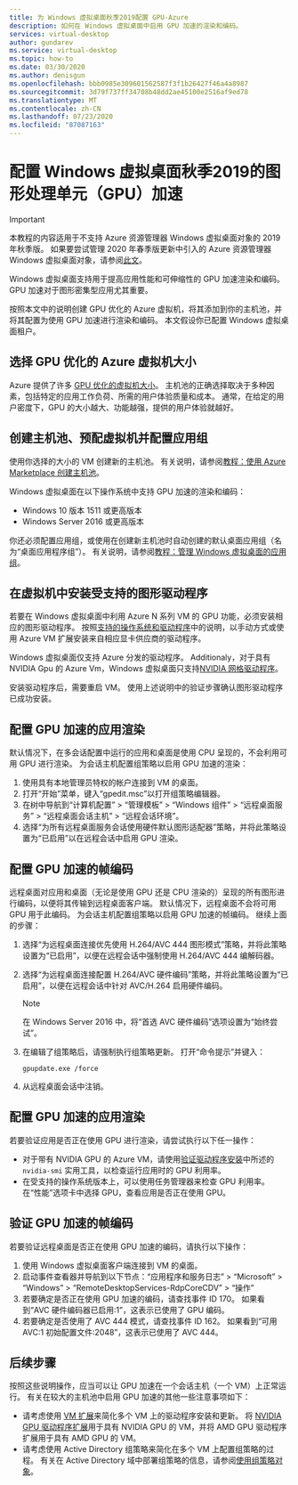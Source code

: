 ```yaml
---
title: 为 Windows 虚拟桌面秋季2019配置 GPU-Azure
description: 如何在 Windows 虚拟桌面中启用 GPU 加速的渲染和编码。
services: virtual-desktop
author: gundarev
ms.service: virtual-desktop
ms.topic: how-to
ms.date: 03/30/2020
ms.author: denisgun
ms.openlocfilehash: bbb0985e309601562587f3f1b26427f46a4a8987
ms.sourcegitcommit: 3d79f737ff34708b48dd2ae45100e2516af9ed78
ms.translationtype: MT
ms.contentlocale: zh-CN
ms.lasthandoff: 07/23/2020
ms.locfileid: "87087163"
---
```

# <a name="configure-graphics-processing-unit-gpu-acceleration-for-windows-virtual-desktop-fall-2019"></a>配置 Windows 虚拟桌面秋季2019的图形处理单元（GPU）加速

>[!IMPORTANT]
>本教程的内容适用于不支持 Azure 资源管理器 Windows 虚拟桌面对象的 2019 年秋季版。 如果要尝试管理 2020 年春季版更新中引入的 Azure 资源管理器 Windows 虚拟桌面对象，请参阅[此文](../configure-vm-gpu.md)。

Windows 虚拟桌面支持用于提高应用性能和可伸缩性的 GPU 加速渲染和编码。 GPU 加速对于图形密集型应用尤其重要。

按照本文中的说明创建 GPU 优化的 Azure 虚拟机，将其添加到你的主机池，并将其配置为使用 GPU 加速进行渲染和编码。 本文假设你已配置 Windows 虚拟桌面租户。

## <a name="select-a-gpu-optimized-azure-virtual-machine-size"></a>选择 GPU 优化的 Azure 虚拟机大小

Azure 提供了许多 [GPU 优化的虚拟机大小](/azure/virtual-machines/windows/sizes-gpu)。 主机池的正确选择取决于多种因素，包括特定的应用工作负荷、所需的用户体验质量和成本。 通常，在给定的用户密度下，GPU 的大小越大、功能越强，提供的用户体验就越好。

## <a name="create-a-host-pool-provision-your-virtual-machine-and-configure-an-app-group"></a>创建主机池、预配虚拟机并配置应用组

使用你选择的大小的 VM 创建新的主机池。 有关说明，请参阅[教程：使用 Azure Marketplace 创建主机池](/azure/virtual-desktop/create-host-pools-azure-marketplace)。

Windows 虚拟桌面在以下操作系统中支持 GPU 加速的渲染和编码：

* Windows 10 版本 1511 或更高版本
* Windows Server 2016 或更高版本

你还必须配置应用组，或使用在创建新主机池时自动创建的默认桌面应用组（名为“桌面应用程序组”）。 有关说明，请参阅[教程：管理 Windows 虚拟桌面的应用组](/azure/virtual-desktop/manage-app-groups)。

## <a name="install-supported-graphics-drivers-in-your-virtual-machine"></a>在虚拟机中安装受支持的图形驱动程序

若要在 Windows 虚拟桌面中利用 Azure N 系列 VM 的 GPU 功能，必须安装相应的图形驱动程序。 按照[支持的操作系统和驱动程序](/azure/virtual-machines/windows/sizes-gpu#supported-operating-systems-and-drivers)中的说明，以手动方式或使用 Azure VM 扩展安装来自相应显卡供应商的驱动程序。

Windows 虚拟桌面仅支持 Azure 分发的驱动程序。 Additionaly，对于具有 NVIDIA Gpu 的 Azure Vm，Windows 虚拟桌面只支持[NVIDIA 网格驱动程序](/azure/virtual-machines/windows/n-series-driver-setup#nvidia-grid-drivers)。

安装驱动程序后，需要重启 VM。 使用上述说明中的验证步骤确认图形驱动程序已成功安装。

## <a name="configure-gpu-accelerated-app-rendering"></a>配置 GPU 加速的应用渲染

默认情况下，在多会话配置中运行的应用和桌面是使用 CPU 呈现的，不会利用可用 GPU 进行渲染。 为会话主机配置组策略以启用 GPU 加速的渲染：

1. 使用具有本地管理员特权的帐户连接到 VM 的桌面。
2. 打开“开始”菜单，键入“gpedit.msc”以打开组策略编辑器。
3. 在树中导航到“计算机配置” > “管理模板” > “Windows 组件” > “远程桌面服务” > “远程桌面会话主机” > “远程会话环境”。
4. 选择“为所有远程桌面服务会话使用硬件默认图形适配器”策略，并将此策略设置为“已启用”以在远程会话中启用 GPU 渲染。

## <a name="configure-gpu-accelerated-frame-encoding"></a>配置 GPU 加速的帧编码

远程桌面对应用和桌面（无论是使用 GPU 还是 CPU 渲染的）呈现的所有图形进行编码，以便将其传输到远程桌面客户端。 默认情况下，远程桌面不会将可用 GPU 用于此编码。 为会话主机配置组策略以启用 GPU 加速的帧编码。 继续上面的步骤：

1. 选择“为远程桌面连接优先使用 H.264/AVC 444 图形模式”策略，并将此策略设置为“已启用”，以便在远程会话中强制使用 H.264/AVC 444 编解码器。
2. 选择“为远程桌面连接配置 H.264/AVC 硬件编码”策略，并将此策略设置为“已启用”，以便在远程会话中针对 AVC/H.264 启用硬件编码。

    >[!NOTE]
    >在 Windows Server 2016 中，将“首选 AVC 硬件编码”选项设置为“始终尝试”。

3. 在编辑了组策略后，请强制执行组策略更新。 打开“命令提示”并键入：

    ```batch
    gpupdate.exe /force
    ```

4. 从远程桌面会话中注销。

## <a name="verify-gpu-accelerated-app-rendering"></a>配置 GPU 加速的应用渲染

若要验证应用是否正在使用 GPU 进行渲染，请尝试执行以下任一操作：

* 对于带有 NVIDIA GPU 的 Azure VM，请使用[验证驱动程序安装](/azure/virtual-machines/windows/n-series-driver-setup#verify-driver-installation)中所述的 `nvidia-smi` 实用工具，以检查运行应用时的 GPU 利用率。
* 在受支持的操作系统版本上，可以使用任务管理器来检查 GPU 利用率。 在“性能”选项卡中选择 GPU，查看应用是否正在使用 GPU。

## <a name="verify-gpu-accelerated-frame-encoding"></a>验证 GPU 加速的帧编码

若要验证远程桌面是否正在使用 GPU 加速的编码，请执行以下操作：

1. 使用 Windows 虚拟桌面客户端连接到 VM 的桌面。
2. 启动事件查看器并导航到以下节点：“应用程序和服务日志” > “Microsoft” > “Windows” > “RemoteDesktopServices-RdpCoreCDV” > “操作”
3. 若要确定是否正在使用 GPU 加速的编码，请查找事件 ID 170。 如果看到“AVC 硬件编码器已启用:1”，这表示已使用了 GPU 编码。
4. 若要确定是否使用了 AVC 444 模式，请查找事件 ID 162。 如果看到“可用 AVC:1 初始配置文件:2048”，这表示已使用了 AVC 444。

## <a name="next-steps"></a>后续步骤

按照这些说明操作，应当可以让 GPU 加速在一个会话主机（一个 VM）上正常运行。 有关在较大的主机池中启用 GPU 加速的其他一些注意事项如下：

* 请考虑使用 [VM 扩展](/azure/virtual-machines/extensions/overview)来简化多个 VM 上的驱动程序安装和更新。 将 [NVIDIA GPU 驱动程序扩展](/azure/virtual-machines/extensions/hpccompute-gpu-windows)用于具有 NVIDIA GPU 的 VM，并将 AMD GPU 驱动程序扩展用于具有 AMD GPU 的 VM。
* 请考虑使用 Active Directory 组策略来简化在多个 VM 上配置组策略的过程。 有关在 Active Directory 域中部署组策略的信息，请参阅[使用组策略对象](https://go.microsoft.com/fwlink/p/?LinkId=620889)。